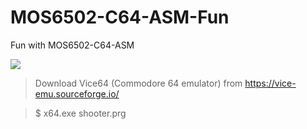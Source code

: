 # MOS6502-C64-ASM-Fun
Fun with MOS6502-C64-ASM

<img src="http://crazedout.com/shooter.png">
<p>

>Download Vice64 (Commodore 64 emulator) from <a href="https://vice-emu.sourceforge.io/">https://vice-emu.sourceforge.io/</a>

>$ x64.exe shooter.prg

